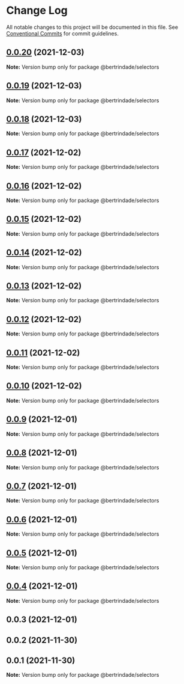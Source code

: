 # Change Log

All notable changes to this project will be documented in this file.
See [Conventional Commits](https://conventionalcommits.org) for commit guidelines.

## [0.0.20](https://github.com/berTrindade/lerna/compare/@bertrindade/selectors@0.0.19...@bertrindade/selectors@0.0.20) (2021-12-03)

**Note:** Version bump only for package @bertrindade/selectors





## [0.0.19](https://github.com/berTrindade/lerna/compare/@bertrindade/selectors@0.0.18...@bertrindade/selectors@0.0.19) (2021-12-03)

**Note:** Version bump only for package @bertrindade/selectors





## [0.0.18](https://github.com/berTrindade/lerna/compare/@bertrindade/selectors@0.0.17...@bertrindade/selectors@0.0.18) (2021-12-03)

**Note:** Version bump only for package @bertrindade/selectors





## [0.0.17](https://github.com/berTrindade/lerna/compare/@bertrindade/selectors@0.0.16...@bertrindade/selectors@0.0.17) (2021-12-02)

**Note:** Version bump only for package @bertrindade/selectors





## [0.0.16](https://github.com/berTrindade/lerna/compare/@bertrindade/selectors@0.0.15...@bertrindade/selectors@0.0.16) (2021-12-02)

**Note:** Version bump only for package @bertrindade/selectors





## [0.0.15](https://github.com/berTrindade/lerna/compare/@bertrindade/selectors@0.0.14...@bertrindade/selectors@0.0.15) (2021-12-02)

**Note:** Version bump only for package @bertrindade/selectors





## [0.0.14](https://github.com/berTrindade/lerna/compare/@bertrindade/selectors@0.0.13...@bertrindade/selectors@0.0.14) (2021-12-02)

**Note:** Version bump only for package @bertrindade/selectors





## [0.0.13](https://github.com/berTrindade/lerna/compare/@bertrindade/selectors@0.0.12...@bertrindade/selectors@0.0.13) (2021-12-02)

**Note:** Version bump only for package @bertrindade/selectors





## [0.0.12](https://github.com/berTrindade/lerna/compare/@bertrindade/selectors@0.0.11...@bertrindade/selectors@0.0.12) (2021-12-02)

**Note:** Version bump only for package @bertrindade/selectors





## [0.0.11](https://github.com/berTrindade/lerna/compare/@bertrindade/selectors@0.0.10...@bertrindade/selectors@0.0.11) (2021-12-02)

**Note:** Version bump only for package @bertrindade/selectors





## [0.0.10](https://github.com/berTrindade/lerna/compare/@bertrindade/selectors@0.0.9...@bertrindade/selectors@0.0.10) (2021-12-02)

**Note:** Version bump only for package @bertrindade/selectors





## [0.0.9](https://github.com/berTrindade/lerna/compare/@bertrindade/selectors@0.0.8...@bertrindade/selectors@0.0.9) (2021-12-01)

**Note:** Version bump only for package @bertrindade/selectors





## [0.0.8](https://github.com/berTrindade/lerna/compare/@bertrindade/selectors@0.0.7...@bertrindade/selectors@0.0.8) (2021-12-01)

**Note:** Version bump only for package @bertrindade/selectors





## [0.0.7](https://github.com/berTrindade/lerna/compare/@bertrindade/selectors@0.0.6...@bertrindade/selectors@0.0.7) (2021-12-01)

**Note:** Version bump only for package @bertrindade/selectors





## [0.0.6](https://github.com/berTrindade/lerna/compare/@bertrindade/selectors@0.0.5...@bertrindade/selectors@0.0.6) (2021-12-01)

**Note:** Version bump only for package @bertrindade/selectors





## [0.0.5](https://github.com/berTrindade/lerna/compare/@bertrindade/selectors@0.0.4...@bertrindade/selectors@0.0.5) (2021-12-01)

**Note:** Version bump only for package @bertrindade/selectors





## [0.0.4](https://github.com/berTrindade/lerna/compare/@bertrindade/selectors@0.0.3...@bertrindade/selectors@0.0.4) (2021-12-01)

**Note:** Version bump only for package @bertrindade/selectors





## 0.0.3 (2021-12-01)



## 0.0.2 (2021-11-30)



## 0.0.1 (2021-11-30)

**Note:** Version bump only for package @bertrindade/selectors
